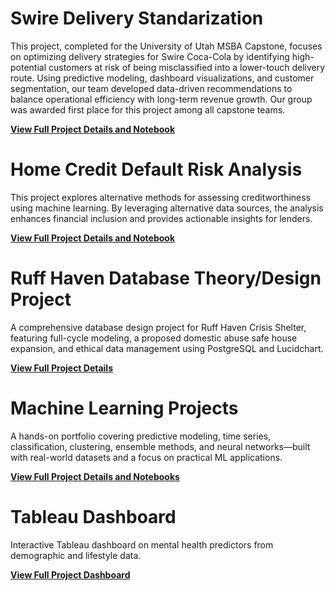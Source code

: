 # Swire Delivery Standarization

This project, completed for the University of Utah MSBA Capstone, focuses on optimizing delivery strategies for Swire Coca-Cola by identifying high-potential customers at risk of being misclassified into a lower-touch delivery route. Using predictive modeling, dashboard visualizations, and customer segmentation, our team developed data-driven recommendations to balance operational efficiency with long-term revenue growth. Our group was awarded first place for this project among all capstone teams.

[**View Full Project Details and Notebook**](https://github.com/leemr0903/Swire-Coca-Cola/blob/4a9467a8f929d92282c65d51dab2150f46003d1d/README.md)


# Home Credit Default Risk Analysis

This project explores alternative methods for assessing creditworthiness using machine learning. By leveraging alternative data sources, the analysis enhances financial inclusion and provides actionable insights for lenders.

[**View Full Project Details and Notebook**](https://github.com/leemr0903/HomeCredit/blob/69ad67e54b8c7b176c81b3fa86ce876fc9749bb5/README.md)

# Ruff Haven Database Theory/Design Project

A comprehensive database design project for Ruff Haven Crisis Shelter, featuring full-cycle modeling, a proposed domestic abuse safe house expansion, and ethical data management using PostgreSQL and Lucidchart.

[**View Full Project Details**]()

# Machine Learning Projects

A hands-on portfolio covering predictive modeling, time series, classification, clustering, ensemble methods, and neural networks—built with real-world datasets and a focus on practical ML applications.

[**View Full Project Details and Notebooks**](https://github.com/leemr0903/Machine-Learning-Projects.git)

# Tableau Dashboard

Interactive Tableau dashboard on mental health predictors from demographic and lifestyle data.

[**View Full Project Dashboard**](Final_Project_saved.twbx)

